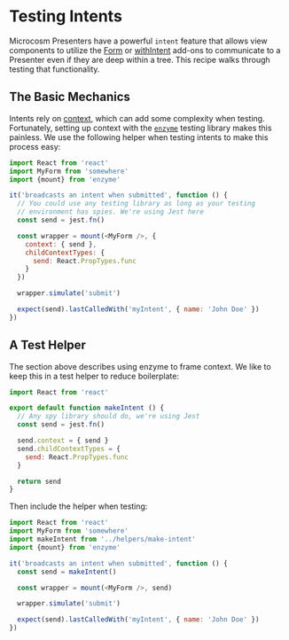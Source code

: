 # Testing Intents

Microcosm Presenters have a powerful `intent` feature that allows view
components to utilize the [Form](../api/form.md)
or [withIntent](../api/with-intent.md) add-ons to communicate to a
Presenter even if they are deep within a tree. This recipe walks
through testing that functionality.

## The Basic Mechanics

Intents rely
on [context](https://facebook.github.io/react/docs/context.html),
which can add some complexity when testing. Fortunately, setting up
context with the [`enzyme`](https://github.com/airbnb/enzyme) testing
library makes this painless. We use the following helper when testing
intents to make this process easy:

```javascript
import React from 'react'
import MyForm from 'somewhere'
import {mount} from 'enzyme'

it('broadcasts an intent when submitted', function () {
  // You could use any testing library as long as your testing
  // environment has spies. We're using Jest here
  const send = jest.fn()

  const wrapper = mount(<MyForm />, {
    context: { send },
    childContextTypes: {
      send: React.PropTypes.func
    }
  })

  wrapper.simulate('submit')

  expect(send).lastCalledWith('myIntent', { name: 'John Doe' })
})
```

## A Test Helper

The section above describes using enzyme to frame context. We like to
keep this in a test helper to reduce boilerplate:

```javascript
import React from 'react'

export default function makeIntent () {
  // Any spy library should do, we're using Jest
  const send = jest.fn()

  send.context = { send }
  send.childContextTypes = {
    send: React.PropTypes.func
  }

  return send
}
```

Then include the helper when testing:

```javascript
import React from 'react'
import MyForm from 'somewhere'
import makeIntent from '../helpers/make-intent'
import {mount} from 'enzyme'

it('broadcasts an intent when submitted', function () {
  const send = makeIntent()

  const wrapper = mount(<MyForm />, send)

  wrapper.simulate('submit')

  expect(send).lastCalledWith('myIntent', { name: 'John Doe' })
})
```
